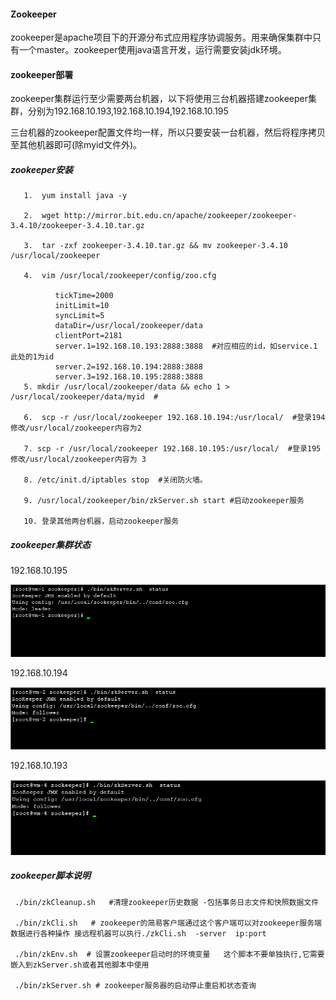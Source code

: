 #### Zookeeper

zookeeper是apache项目下的开源分布式应用程序协调服务。用来确保集群中只有一个master。zookeeper使用java语言开发，运行需要安装jdk环境。

#### zookeeper部署

zookeeper集群运行至少需要两台机器，以下将使用三台机器搭建zookeeper集群，分别为192.168.10.193,192.168.10.194,192.168.10.195

三台机器的zookeeper配置文件均一样，所以只要安装一台机器，然后将程序拷贝至其他机器即可\(除myid文件外\)。

##### zookeeper安装

```
   1.  yum install java -y

   2.  wget http://mirror.bit.edu.cn/apache/zookeeper/zookeeper-3.4.10/zookeeper-3.4.10.tar.gz

   3.  tar -zxf zookeeper-3.4.10.tar.gz && mv zookeeper-3.4.10 /usr/local/zookeeper

   4.  vim /usr/local/zookeeper/config/zoo.cfg

          tickTime=2000
          initLimit=10
          syncLimit=5
          dataDir=/usr/local/zookeeper/data
          clientPort=2181
          server.1=192.168.10.193:2888:3888  #对应相应的id，如service.1 此处的1为id
          server.2=192.168.10.194:2888:3888
          server.3=192.168.10.195:2888:3888
   5. mkdir /usr/local/zookeeper/data && echo 1 > /usr/local/zookeeper/data/myid  #

   6.  scp -r /usr/local/zookeeper 192.168.10.194:/usr/local/  #登录194 修改/usr/local/zookeeper内容为2

   7. scp -r /usr/local/zookeeper 192.168.10.195:/usr/local/  #登录195 修改/usr/local/zookeeper内容为 3

   8. /etc/init.d/iptables stop  #关闭防火墙。

   9. /usr/local/zookeeper/bin/zkServer.sh start #启动zookeeper服务

   10. 登录其他两台机器，启动zookeeper服务
```

##### zookeeper集群状态

192.168.10.195

![](/assets/1.png)

192.168.10.194

![](/assets/2.png)

192.168.10.193

![](/assets/3.png)

##### zookeeper脚本说明

```
 ./bin/zkCleanup.sh   #清理zookeeper历史数据 -包括事务日志文件和快照数据文件
 
 ./bin/zkCli.sh   # zookeeper的简易客户端通过这个客户端可以对zookeeper服务端数据进行各种操作 接远程机器可以执行./zkCli.sh  -server  ip:port
 
 ./bin/zkEnv.sh  # 设置zookeeper启动时的环境变量   这个脚本不要单独执行,它需要嵌入到zkServer.sh或者其他脚本中使用
 
 ./bin/zkServer.sh # zookeeper服务器的启动停止重启和状态查询
```




